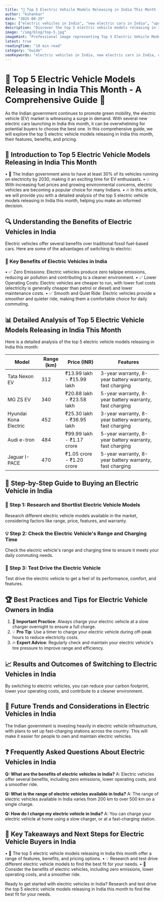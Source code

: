 ```yaml
---
title: "🔋 Top 5 Electric Vehicle Models Releasing in India This Month - A Comprehensive Guide"
author: "kshankar"
date: "2025-08-29"
tags: ["electric vehicles in India", "new electric cars in India", "upcoming electric vehicles in India", "electric cars launching in India this month", "top electric vehicles in India 2023", "which electric car to buy in India", "what are the new electric vehicles in India", "how to choose the best electric vehicle in India", "green mobility in India", "eco-friendly transportation", "electric vehicle market in India", "sustainable cars in India"]
description: "Discover the top 5 electric vehicle models releasing in India this month, along with their features, benefits, and pricing. Get ready to switch to eco-friendly transportation with our comprehensive guide to the best electric cars in India."
image: "/img/blog/top-5.jpg"
imageHint: "Professional image representing Top 5 Electric Vehicle Models Releasing in India This Month"
latest: true
readingTime: "10 min read"
category: "Guide"
seoKeywords: "electric vehicles in India, new electric cars in India, upcoming electric vehicles in India, electric cars launching in India this month, top electric vehicles in India 2023, which electric car to buy in India, what are the new electric vehicles in India, how to choose the best electric vehicle in India, green mobility in India, eco-friendly transportation, electric vehicle market in India, sustainable cars in India"
---
```


# 🔋 Top 5 Electric Vehicle Models Releasing in India This Month - A Comprehensive Guide 🌟

As the Indian government continues to promote green mobility, the electric vehicle (EV) market is witnessing a surge in demand. With several new electric cars launching in India this month, it can be overwhelming for potential buyers to choose the best one. In this comprehensive guide, we will explore the top 5 electric vehicle models releasing in India this month, their features, benefits, and pricing.

## 📍 Introduction to Top 5 Electric Vehicle Models Releasing in India This Month

• 🎯 The Indian government aims to have at least 30% of its vehicles running on electricity by 2030, making it an exciting time for EV enthusiasts.
• 💡 With increasing fuel prices and growing environmental concerns, electric vehicles are becoming a popular choice for many Indians.
• 🔥 In this article, we will provide you with a detailed analysis of the top 5 electric vehicle models releasing in India this month, helping you make an informed decision.

## 🔍 Understanding the Benefits of Electric Vehicles in India

Electric vehicles offer several benefits over traditional fossil fuel-based cars. Here are some of the advantages of switching to electric:

### 🎯 Key Benefits of Electric Vehicles in India
• ✅ Zero Emissions: Electric vehicles produce zero tailpipe emissions, reducing air pollution and contributing to a cleaner environment.
• ✅ Lower Operating Costs: Electric vehicles are cheaper to run, with lower fuel costs (electricity is generally cheaper than petrol or diesel) and lower maintenance costs.
• ✅ Smooth and Quiet Ride: Electric vehicles provide a smoother and quieter ride, making them a comfortable choice for daily commuting.

## 📊 Detailed Analysis of Top 5 Electric Vehicle Models Releasing in India This Month

Here is a detailed analysis of the top 5 electric vehicle models releasing in India this month:

| Model | Range (km) | Price (INR) | Features |
|---------|-------------|----------|--------|
| Tata Nexon EV | 312 | ₹13.99 lakh - ₹15.99 lakh | 3-year warranty, 8-year battery warranty, fast charging |
| MG ZS EV | 340 | ₹20.88 lakh - ₹23.58 lakh | 5-year warranty, 8-year battery warranty, fast charging |
| Hyundai Kona Electric | 452 | ₹25.30 lakh - ₹36.95 lakh | 3-year warranty, 8-year battery warranty, fast charging |
| Audi e-tron | 484 | ₹99.99 lakh - ₹1.17 crore | 5-year warranty, 8-year battery warranty, fast charging |
| Jaguar I-PACE | 470 | ₹1.05 crore - ₹1.20 crore | 5-year warranty, 8-year battery warranty, fast charging |

## 🚀 Step-by-Step Guide to Buying an Electric Vehicle in India

### 🔧 Step 1: Research and Shortlist Electric Vehicle Models
Research different electric vehicle models available in the market, considering factors like range, price, features, and warranty.

### 💡 Step 2: Check the Electric Vehicle's Range and Charging Time
Check the electric vehicle's range and charging time to ensure it meets your daily commuting needs.

### 🎯 Step 3: Test Drive the Electric Vehicle
Test drive the electric vehicle to get a feel of its performance, comfort, and features.

## 🏆 Best Practices and Tips for Electric Vehicle Owners in India

1. 🎯 **Important Practice**: Always charge your electric vehicle at a slow charger overnight to ensure a full charge.
2. 💡 **Pro Tip**: Use a timer to charge your electric vehicle during off-peak hours to reduce electricity costs.
3. 🔥 **Expert Advice**: Regularly check and maintain your electric vehicle's tire pressure to improve range and efficiency.

## 📈 Results and Outcomes of Switching to Electric Vehicles in India

By switching to electric vehicles, you can reduce your carbon footprint, lower your operating costs, and contribute to a cleaner environment.

## 🔮 Future Trends and Considerations in Electric Vehicles in India

The Indian government is investing heavily in electric vehicle infrastructure, with plans to set up fast-charging stations across the country. This will make it easier for people to own and maintain electric vehicles.

## ❓ Frequently Asked Questions About Electric Vehicles in India

**Q: What are the benefits of electric vehicles in India?**
A: Electric vehicles offer several benefits, including zero emissions, lower operating costs, and a smoother ride.

**Q: What is the range of electric vehicles available in India?**
A: The range of electric vehicles available in India varies from 200 km to over 500 km on a single charge.

**Q: How do I charge my electric vehicle in India?**
A: You can charge your electric vehicle at home using a slow charger, or at a fast-charging station.

## 📌 Key Takeaways and Next Steps for Electric Vehicle Buyers in India

• 🎯 The top 5 electric vehicle models releasing in India this month offer a range of features, benefits, and pricing options.
• 💡 Research and test drive different electric vehicle models to find the best fit for your needs.
• 🚀 Consider the benefits of electric vehicles, including zero emissions, lower operating costs, and a smoother ride.

Ready to get started with electric vehicles in India? Research and test drive the top 5 electric vehicle models releasing in India this month to find the best fit for your needs.
